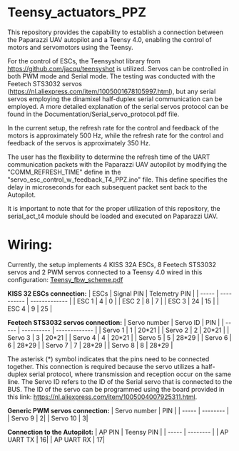 # Teensy_actuators_PPZ
This repository provides the capability to establish a connection between the Paparazzi UAV autopilot and a Teensy 4.0, enabling the control of motors and servomotors using the Teensy.

For the control of ESCs, the Teensyshot library from https://github.com/jacqu/teensyshot is utilized.
Servos can be controlled in both PWM mode and Serial mode. The testing was conducted with the Feetech STS3032 servos (https://nl.aliexpress.com/item/1005001678105997.html), 
but any serial servos employing the dinamixel half-duplex serial communication can be employed. 
A more detailed explanation of the serial servos protocol can be found in the Documentation/Serial_servo_protocol.pdf file.

In the current setup, the refresh rate for the control and feedback of the motors is approximately 500 Hz, while the refresh rate for the control and feedback of the servos is approximately 350 Hz.

The user has the flexibility to determine the refresh time of the UART communication packets with the Paparazzi UAV autopilot by modifying the "COMM_REFRESH_TIME" define in the 
"servo_esc_control_w_feedback_T4_PPZ.ino" file. This define specifies the delay in microseconds for each subsequent packet sent back to the Autopilot.

It is important to note that for the proper utilization of this repository, the serial_act_t4 module should be loaded and executed on Paparazzi UAV.
 
# Wiring:
Currently, the setup implements 4 KISS 32A ESCs, 8 Feetech STS3032 servos and 2 PWM servos connected to a Teensy 4.0 wired in this configuration:
[Teensy_fbw_scheme.pdf](Documentation/Teensy_fbw_scheme.pdf)

**KISS 32 ESCs connection:**
|  ESCs | Signal PIN | Telemetry PIN |
| ----- | ---------- | ------------- |
| ESC 1 | 4 | 0 |
| ESC 2 | 8 | 7 |
| ESC 3 | 24 | 15 |
| ESC 4 | 9 | 25 |

**Feetech STS3032 servos connection:**
|  Servo number | Servo ID | PIN |
| ----- | ---------- | ------------- |
| Servo 1 | 1 | 20\*21 | 
| Servo 2 | 2 | 20\*21 | 
| Servo 3 | 3 | 20\*21 | 
| Servo 4 | 4 | 20\*21 | 
| Servo 5 | 5 | 28\*29 | 
| Servo 6 | 6 | 28\*29 | 
| Servo 7 | 7 | 28\*29 | 
| Servo 8 | 8 | 28\*29 | 

The asterisk (\*) symbol indicates that the pins need to be connected together. This connection is required because the servo utilizes a half-duplex serial protocol, where transmission and reception occur on the same line.
The Servo ID refers to the ID of the Serial servo that is connected to the BUS. The ID of the servo can be programmed using the board provided in this link: https://nl.aliexpress.com/item/1005004007925311.html.

**Generic PWM servos connection:**
|  Servo number | PIN |
| ----- | -------- |
| Servo 9 | 2| 
| Servo 10 | 3| 

**Connection to the Autopilot:**
|  AP PIN | Teensy PIN |
| ----- | -------- |
| AP UART TX | 16| 
| AP UART RX | 17| 
